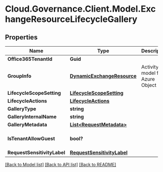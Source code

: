# Cloud.Governance.Client.Model.ExchangeResourceLifecycleGallery
## Properties

Name | Type | Description | Notes
------------ | ------------- | ------------- | -------------
**Office365TenantId** | **Guid** |  | [optional] 
**GroupInfo** | [**DynamicExchangeResource**](DynamicExchangeResource.md) | Activity model for Azure Object Info | [optional] 
**LifecycleScopeSetting** | [**LifecycleScopeSetting**](LifecycleScopeSetting.md) |  | [optional] 
**LifecycleActions** | [**LifecycleActions**](LifecycleActions.md) |  | [optional] 
**GalleryType** | **string** |  | [optional] 
**GalleryInternalName** | **string** |  | [optional] 
**GalleryMetadata** | [**List&lt;RequestMetadata&gt;**](RequestMetadata.md) |  | [optional] 
**IsTenantAllowGuest** | **bool?** |  | [optional] [default to false]
**RequestSensitivityLabel** | [**RequestSensitivityLabel**](RequestSensitivityLabel.md) |  | [optional] 

[[Back to Model list]](../README.md#documentation-for-models) [[Back to API list]](../README.md#documentation-for-api-endpoints) [[Back to README]](../README.md)

